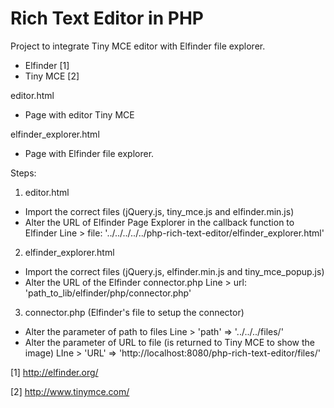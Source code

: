 Rich Text Editor in PHP
=============

Project to integrate Tiny MCE editor with Elfinder file explorer.

- Elfinder [1]
- Tiny MCE [2]

editor.html
- Page with editor Tiny MCE

elfinder_explorer.html
- Page with Elfinder file explorer.

Steps:

1) editor.html
- Import the correct files (jQuery.js, tiny_mce.js and elfinder.min.js)
- Alter the URL of Elfinder Page Explorer in the callback function to Elfinder
    Line > file: '../../../../../php-rich-text-editor/elfinder_explorer.html'

2) elfinder_explorer.html
- Import the correct files (jQuery.js, elfinder.min.js and tiny_mce_popup.js)
- Alter the URL of the Elfinder connector.php
    Line > url: 'path_to_lib/elfinder/php/connector.php'

3) connector.php (Elfinder's file to setup the connector)
- Alter the parameter of path to files
    Line > 'path' => '../../../files/'
- Alter the parameter of URL to file (is returned to Tiny MCE to show the image)
    LIne > 'URL' => 'http://localhost:8080/php-rich-text-editor/files/'


[1] http://elfinder.org/

[2] http://www.tinymce.com/